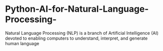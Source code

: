 # Python-AI-for-Natural-Language-Processing-
Natural Language Processing (NLP) is a branch of Artificial Intelligence (AI) devoted to enabling computers to understand, interpret, and generate human language
